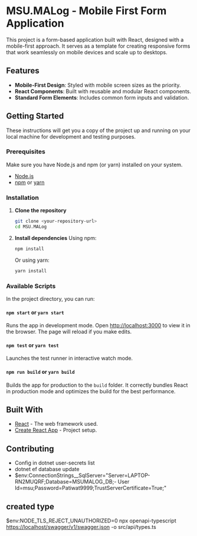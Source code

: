 # MSU.MALog - Mobile First Form Application

This project is a form-based application built with React, designed with a mobile-first approach. It serves as a template for creating responsive forms that work seamlessly on mobile devices and scale up to desktops.

## Features

- **Mobile-First Design**: Styled with mobile screen sizes as the priority.
- **React Components**: Built with reusable and modular React components.
- **Standard Form Elements**: Includes common form inputs and validation.

## Getting Started

These instructions will get you a copy of the project up and running on your local machine for development and testing purposes.

### Prerequisites

Make sure you have Node.js and npm (or yarn) installed on your system.

- [Node.js](https://nodejs.org/)
- [npm](https://www.npmjs.com/get-npm) or [yarn](https://yarnpkg.com/getting-started/install)

### Installation

1. **Clone the repository**

    ```sh
    git clone <your-repository-url>
    cd MSU.MALog
    ```

2. **Install dependencies**
    Using npm:

    ```sh
    npm install
    ```

    Or using yarn:

    ```sh
    yarn install
    ```

### Available Scripts

In the project directory, you can run:

#### `npm start` or `yarn start`

Runs the app in development mode.
Open [http://localhost:3000](http://localhost:3000) to view it in the browser. The page will reload if you make edits.

#### `npm test` or `yarn test`

Launches the test runner in interactive watch mode.

#### `npm run build` or `yarn build`

Builds the app for production to the `build` folder. It correctly bundles React in production mode and optimizes the build for the best performance.

## Built With

- [React](https://reactjs.org/) - The web framework used.
- [Create React App](https://github.com/facebook/create-react-app) - Project setup.

## Contributing

- Config in dotnet user-secrets list
- dotnet ef database update
- $env:ConnectionStrings__SqlServer="Server=LAPTOP-RN2MUQRF;Database=MSUMALOG_DB;- User Id=msu;Password=Patiwat9999;TrustServerCertificate=True;"

## created type

$env:NODE_TLS_REJECT_UNAUTHORIZED=0
npx openapi-typescript <https://localhost/swagger/v1/swagger.json> -o src/api/types.ts
